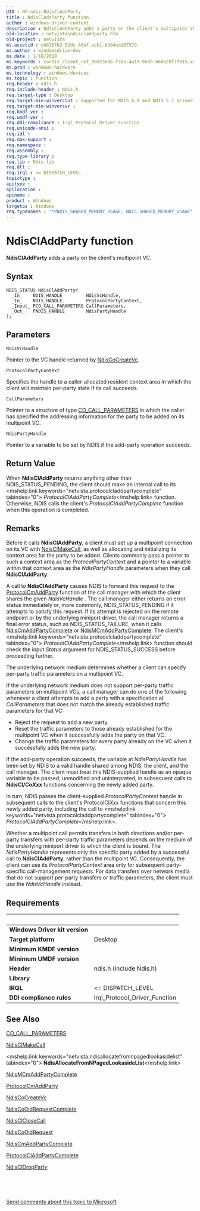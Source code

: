 ```yaml
---
UID : NF:ndis.NdisClAddParty
title : NdisClAddParty function
author : windows-driver-content
description : NdisClAddParty adds a party on the client's multipoint VC.
old-location : netvista\ndiscladdparty.htm
old-project : netvista
ms.assetid : e48357b2-52dc-48af-aeb1-8d84ea107579
ms.author : windowsdriverdev
ms.date : 1/18/2018
ms.keywords : condis_client_ref_90d23e8e-f3a5-4a19-9eeb-b68a28f7f915.xml, netvista.ndiscladdparty, NdisClAddParty function [Network Drivers Starting with Windows Vista], ndis/NdisClAddParty, NdisClAddParty
ms.prod : windows-hardware
ms.technology : windows-devices
ms.topic : function
req.header : ndis.h
req.include-header : Ndis.h
req.target-type : Desktop
req.target-min-winverclnt : Supported for NDIS 6.0 and NDIS 5.1 drivers (see    NdisClAddParty (NDIS 5.1)) in   Windows Vista. Supported for NDIS 5.1 drivers (see    NdisClAddParty (NDIS 5.1)) in   Windows XP.
req.target-min-winversvr : 
req.kmdf-ver : 
req.umdf-ver : 
req.ddi-compliance : Irql_Protocol_Driver_Function
req.unicode-ansi : 
req.idl : 
req.max-support : 
req.namespace : 
req.assembly : 
req.type-library : 
req.lib : Ndis.lib
req.dll : 
req.irql : <= DISPATCH_LEVEL
topictype : 
apitype : 
apilocation : 
apiname : 
product : Windows
targetos : Windows
req.typenames : "*PNDIS_SHARED_MEMORY_USAGE, NDIS_SHARED_MEMORY_USAGE"
---
```



# NdisClAddParty function
<b>NdisClAddParty</b> adds a party on the client's multipoint VC.

## Syntax

````
NDIS_STATUS NdisClAddParty(
  _In_    NDIS_HANDLE         NdisVcHandle,
  _In_    NDIS_HANDLE         ProtocolPartyContext,
  _Inout_ PCO_CALL_PARAMETERS CallParameters,
  _Out_   PNDIS_HANDLE        NdisPartyHandle
);
````

## Parameters

`NdisVcHandle`

Pointer to the VC handle returned by 
     <a href="..\ndis\nf-ndis-ndiscocreatevc.md">NdisCoCreateVc</a>.

`ProtocolPartyContext`

Specifies the handle to a caller-allocated resident context area in which the client will maintain
     per-party state if its call succeeds.

`CallParameters`

Pointer to a structure of type 
     <a href="https://msdn.microsoft.com/library/windows/hardware/ff545384">CO_CALL_PARAMETERS</a> in which the caller has
     specified the addressing information for the party to be added on its multipoint VC.

`NdisPartyHandle`

Pointer to a variable to be set by NDIS if the add-party operation succeeds.


## Return Value

When 
     <b>NdisClAddParty</b> returns anything other than NDIS_STATUS_PENDING, the client should make an internal
     call to its 
     <mshelp:link keywords="netvista.protocolcladdpartycomplete" tabindex="0"><i>
     ProtocolClAddPartyComplete</i></mshelp:link> function. Otherwise, NDIS calls the client's 
     <i>ProtocolClAddPartyComplete</i> function when this operation is completed.

## Remarks

Before it calls 
    <b>NdisClAddParty</b>, a client must set up a multipoint connection on its VC with 
    <a href="..\ndis\nf-ndis-ndisclmakecall.md">NdisClMakeCall</a>, as well as allocating and
    initializing its context area for the party to be added. Clients commonly pass a pointer to such a
    context area as the 
    <i>ProtocolPartyContext</i> and a pointer to a variable within that context area as the 
    <i>NdisPartyHandle</i> parameters when they call 
    <b>NdisClAddParty</b>.

A call to 
    <b>NdisClAddParty</b> causes NDIS to forward this request to the 
    <a href="..\ndis\nc-ndis-protocol_cm_add_party.md">ProtocolCmAddParty</a> function of the
    call manager with which the client shares the given 
    <i>NdisVcHandle</i> . The call manager either returns an error status immediately or, more commonly,
    NDIS_STATUS_PENDING if it attempts to satisfy this request. If its attempt is rejected on the remote
    endpoint or by the underlying miniport driver, the call manager returns a final error status, such as
    NDIS_STATUS_FAILURE, when it calls 
    <a href="..\ndis\nf-ndis-ndiscmaddpartycomplete.md">NdisCmAddPartyComplete</a> or 
    <a href="..\ndis\nf-ndis-ndismcmaddpartycomplete.md">NdisMCmAddPartyComplete</a>. The
    client's 
    <mshelp:link keywords="netvista.protocolcladdpartycomplete" tabindex="0"><i>
    ProtocolClAddPartyComplete</i></mshelp:link> function should check the input 
    <i>Status</i> argument for NDIS_STATUS_SUCCESS before proceeding further.

The underlying network medium determines whether a client can specify per-party traffic parameters on
    a multipoint VC.

If the underlying network medium does not support per-party traffic parameters on multipoint VCs, a
    call manager can do one of the following whenever a client attempts to add a party with a specification
    at 
    <i>CallParameters</i> that does not match the already established traffic parameters for that VC:
<ul>
<li>
Reject the request to add a new party.

</li>
<li>
Reset the traffic parameters to those already established for the multipoint VC when it successfully
      adds the party on that VC.

</li>
<li>
Change the traffic parameters for every party already on the VC when it successfully adds the new
      party.

</li>
</ul>If the add-party operation succeeds, the variable at 
    <i>NdisPartyHandle</i> has been set by NDIS to a valid handle shared among NDIS, the client, and the call
    manager. The client must treat this NDIS-supplied handle as an opaque variable to be passed, unmodified
    and uninterpreted, in subsequent calls to 
    <b>NdisCl/Co<i>Xxx</i></b> functions concerning the newly added party.

In turn, NDIS passes the client-supplied 
    <i>ProtocolPartyContext</i> handle in subsequent calls to the client's ProtocolCl<i>Xxx</i> functions that concern this newly added party, including the call to 
    <mshelp:link keywords="netvista.protocolcladdpartycomplete" tabindex="0"><i>
    ProtocolClAddPartyComplete</i></mshelp:link>.

Whether a multipoint call permits transfers in both directions and/or per-party transfers with
    per-party traffic parameters depends on the medium of the underlying miniport driver to which the client
    is bound. The 
    <i>NdisPartyHandle</i> represents only the specific party added by a successful call to 
    <b>NdisClAddParty</b>, rather than the multipoint VC. Consequently, the client can use its 
    <i>ProtocolPartyContext</i> area only for subsequent party-specific call-management requests. For data
    transfers over network media that do not support per-party transfers or traffic parameters, the client
    must use the 
    <i>NdisVcHandle</i> instead.

## Requirements
| &nbsp; | &nbsp; |
| ---- |:---- |
| **Windows Driver kit version** |  |
| **Target platform** | Desktop |
| **Minimum KMDF version** |  |
| **Minimum UMDF version** |  |
| **Header** | ndis.h (include Ndis.h) |
| **Library** |  |
| **IRQL** | <= DISPATCH_LEVEL |
| **DDI compliance rules** | Irql_Protocol_Driver_Function |

## See Also

<a href="https://msdn.microsoft.com/library/windows/hardware/ff545384">CO_CALL_PARAMETERS</a>

<a href="..\ndis\nf-ndis-ndisclmakecall.md">NdisClMakeCall</a>

<mshelp:link keywords="netvista.ndisallocatefromnpagedlookasidelist" tabindex="0"><b>
   NdisAllocateFromNPagedLookasideList</b></mshelp:link>

<a href="..\ndis\nf-ndis-ndismcmaddpartycomplete.md">NdisMCmAddPartyComplete</a>

<a href="..\ndis\nc-ndis-protocol_cm_add_party.md">ProtocolCmAddParty</a>

<a href="..\ndis\nf-ndis-ndiscocreatevc.md">NdisCoCreateVc</a>

<a href="..\ndis\nf-ndis-ndiscooidrequestcomplete.md">NdisCoOidRequestComplete</a>

<a href="..\ndis\nf-ndis-ndisclclosecall.md">NdisClCloseCall</a>

<a href="..\ndis\nf-ndis-ndiscooidrequest.md">NdisCoOidRequest</a>

<a href="..\ndis\nf-ndis-ndiscmaddpartycomplete.md">NdisCmAddPartyComplete</a>

<a href="..\ndis\nc-ndis-protocol_cl_add_party_complete.md">ProtocolClAddPartyComplete</a>

<a href="..\ndis\nf-ndis-ndiscldropparty.md">NdisClDropParty</a>

 

 

<a href="mailto:wsddocfb@microsoft.com?subject=Documentation%20feedback [netvista\netvista]:%20NdisClAddParty function%20 RELEASE:%20(1/18/2018)&amp;body=%0A%0APRIVACY STATEMENT%0A%0AWe use your feedback to improve the documentation. We don't use your email address for any other purpose, and we'll remove your email address from our system after the issue that you're reporting is fixed. While we're working to fix this issue, we might send you an email message to ask for more info. Later, we might also send you an email message to let you know that we've addressed your feedback.%0A%0AFor more info about Microsoft's privacy policy, see http://privacy.microsoft.com/en-us/default.aspx." title="Send comments about this topic to Microsoft">Send comments about this topic to Microsoft</a>